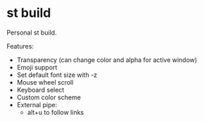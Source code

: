 # st build

Personal st build. 

Features:
* Transparency (can change color and alpha for active window)
* Emoji support
* Set default font size with -z
* Mouse wheel scroll
* Keyboard select
* Custom color scheme
* External pipe:
	* alt+u to follow links
